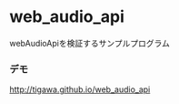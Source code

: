 ﻿web_audio_api
=============

webAudioApiを検証するサンプルプログラム


### デモ
http://tigawa.github.io/web_audio_api

